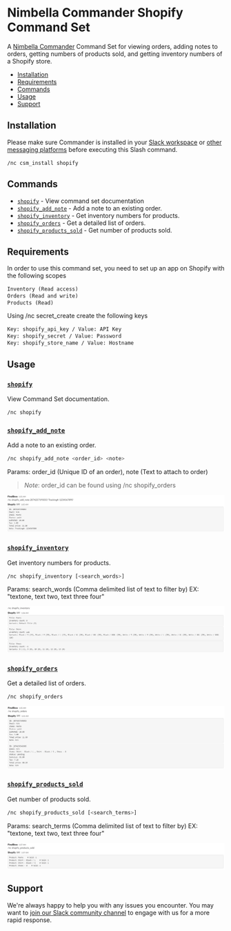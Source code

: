 # Nimbella Commander Shopify Command Set

A [Nimbella Commander](https://nimbella.com/product/commander) Command Set for viewing orders, adding notes to orders, getting numbers of products sold, and getting inventory numbers of a Shopify store.

- [Installation](#Installation)
- [Requirements](#Requirements)
- [Commands](#Commands)
- [Usage](#Usage)
- [Support](#support)

## Installation

Please make sure Commander is installed in your [Slack workspace](https://slack.com/apps/AS833QXL0-nimbella-commander) or [other messaging platforms](https://github.com/nimbella/command-sets#installation) before executing this Slash command.

```
/nc csm_install shopify
```

## Commands

- [`shopify`](#shopify) - View command set documentation
- [`shopify_add_note`](#shopify_add_note) - Add a note to an existing order.
- [`shopify_inventory`](#shopify_inventory) - Get inventory numbers for products.
- [`shopify_orders`](#shopify_orders) - Get a detailed list of orders.
- [`shopify_products_sold`](#shopify_products_sold) - Get number of products sold.

## Requirements

In order to use this command set, you need to set up an app on Shopify with the following scopes

```
Inventory (Read access)
Orders (Read and write)
Products (Read)
```

Using /nc secret_create create the following keys

```
Key: shopify_api_key / Value: API Key
Key: shopify_secret / Value: Password
Key: shopify_store_name / Value: Hostname
```

## Usage

### [`shopify`](https://github.com/nimbella/command-sets/blob/master/shopify/packages/shopify/shopify.js)

View Command Set documentation.

```sh
/nc shopify
```

### [`shopify_add_note`](https://github.com/nimbella/command-sets/blob/master/shopify/packages/shopify/shopify_add_note.js)

Add a note to an existing order.

```sh
/nc shopify_add_note <order_id> <note>
```

Params: order_id (Unique ID of an order), note (Text to attach to order)

> _Note_: order_id can be found using /nc shopify_orders

![Shopify add note command](https://raw.githubusercontent.com/nimbella/command-sets/master/shopify/screenshots/addNote.PNG)

### [`shopify_inventory`](https://github.com/nimbella/command-sets/blob/master/shopify/packages/shopify/shopify_inventory.js)

Get inventory numbers for products.

```sh
/nc shopify_inventory [<search_words>]
```

Params: search_words (Comma delimited list of text to filter by) EX: "textone, text two, text three four"

![Shopify inventory command](https://raw.githubusercontent.com/nimbella/command-sets/master/shopify/screenshots/inventory.PNG)

### [`shopify_orders`](https://github.com/nimbella/command-sets/blob/master/shopify/packages/shopify/shopify_orders.js)

Get a detailed list of orders.

```sh
/nc shopify_orders
```

![Shopify orders command](https://raw.githubusercontent.com/nimbella/command-sets/master/shopify/screenshots/orders.PNG)

### [`shopify_products_sold`](https://github.com/nimbella/command-sets/blob/master/shopify/packages/shopify/shopify_products_sold.js)

Get number of products sold.

```sh
/nc shopify_products_sold [<search_terms>]
```

Params: search_terms (Comma delimited list of text to filter by) EX: "textone, text two, text three four"

![Shopify products sold command](https://raw.githubusercontent.com/nimbella/command-sets/master/shopify/screenshots/productsSold.PNG)

## Support

We're always happy to help you with any issues you encounter. You may want to [join our Slack community channel](https://nimbella-community.slack.com/) to engage with us for a more rapid response.
